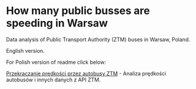# How many public busses are speeding in Warsaw

Data analysis of Public Transport Authority (ZTM) buses in Warsaw, Poland.

English version.

For Polish version of readme click below:

[Przekraczanie prędkości przez autobusy ZTM](readme_pl.md) - 
Analiza prędkości autobusów i innych danych z API ZTM.


